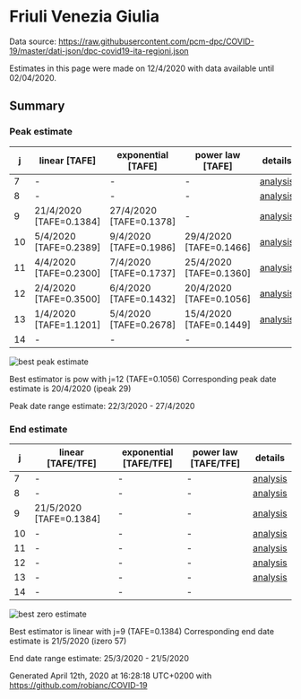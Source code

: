 # Friuli Venezia Giulia


Data source: https://raw.githubusercontent.com/pcm-dpc/COVID-19/master/dati-json/dpc-covid19-ita-regioni.json

Estimates in this page were made on 12/4/2020 with data available until 02/04/2020.


## Summary 

### Peak estimate 
|j|linear [TAFE]|exponential [TAFE]|power law [TAFE]|details|
|---|----|-----------|---------|-------|
|7|-|-|-|[analysis](COVID-19_friuli_venezia_giulia_j7_2020-04-02.md)|
|8|-|-|-|[analysis](COVID-19_friuli_venezia_giulia_j8_2020-04-02.md)|
|9|21/4/2020 [TAFE=0.1384]|27/4/2020 [TAFE=0.1378]|-|[analysis](COVID-19_friuli_venezia_giulia_j9_2020-04-02.md)|
|10|5/4/2020 [TAFE=0.2389]|9/4/2020 [TAFE=0.1986]|29/4/2020 [TAFE=0.1466]|[analysis](COVID-19_friuli_venezia_giulia_j10_2020-04-02.md)|
|11|4/4/2020 [TAFE=0.2300]|7/4/2020 [TAFE=0.1737]|25/4/2020 [TAFE=0.1360]|[analysis](COVID-19_friuli_venezia_giulia_j11_2020-04-02.md)|
|12|2/4/2020 [TAFE=0.3500]|6/4/2020 [TAFE=0.1432]|20/4/2020 [TAFE=0.1056]|[analysis](COVID-19_friuli_venezia_giulia_j12_2020-04-02.md)|
|13|1/4/2020 [TAFE=1.1201]|5/4/2020 [TAFE=0.2678]|15/4/2020 [TAFE=0.1449]|[analysis](COVID-19_friuli_venezia_giulia_j13_2020-04-02.md)|
|14|-|-|-||

![best peak estimate](COVID-19_friuli_venezia_giulia_j12_2020-04-02.png)

Best estimator is pow with j=12 (TAFE=0.1056)
Corresponding peak date estimate is 20/4/2020 (ipeak 29)


Peak date range estimate: 22/3/2020 - 27/4/2020

### End estimate 
|j|linear [TAFE/TFE]|exponential [TAFE/TFE]|power law [TAFE/TFE]|details|
|---|----|-----------|---------|-------|
|7|-|-|-|[analysis](COVID-19_friuli_venezia_giulia_j7_2020-04-02.md)|
|8|-|-|-|[analysis](COVID-19_friuli_venezia_giulia_j8_2020-04-02.md)|
|9|21/5/2020 [TAFE=0.1384]|-|-|[analysis](COVID-19_friuli_venezia_giulia_j9_2020-04-02.md)|
|10|-|-|-|[analysis](COVID-19_friuli_venezia_giulia_j10_2020-04-02.md)|
|11|-|-|-|[analysis](COVID-19_friuli_venezia_giulia_j11_2020-04-02.md)|
|12|-|-|-|[analysis](COVID-19_friuli_venezia_giulia_j12_2020-04-02.md)|
|13|-|-|-|[analysis](COVID-19_friuli_venezia_giulia_j13_2020-04-02.md)|
|14|-|-|-||

![best zero estimate](COVID-19_friuli_venezia_giulia_j9_2020-04-02.png)

Best estimator is linear with j=9 (TAFE=0.1384)
Corresponding end date estimate is 21/5/2020 (izero 57)


End date range estimate: 25/3/2020 - 21/5/2020

Generated April 12th, 2020 at 16:28:18 UTC+0200 with https://github.com/robianc/COVID-19
